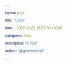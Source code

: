 ```yaml
---
layout: post
title:  "Lotto"
date:   2022-12-01 16:07:00 +0100
categories: lotto
description: "A Test"
author: "@gerritmenzel"
---
```


<!DOCTYPE html>
<html lang="en">
  <head>
    <meta http-equiv="content-type" content="text/html; charset=utf-8">
    <meta name="viewport" content="width=device-width, initial-scale=1, user-scalable=no, maximum-scale=1.0">
    <title>title</title>
    <style>
      *{font-family:Arial; line-height: 25px; margin:0;}
      .wrap{width: 180px;margin:0 auto;}
      .wrap > * { margin-bottom: 15px; }
      h1 { margin-top: 15px }
      input { width: 100% }
      .highlight {
        background-color: green;
      }
    </style>
    <script>
      function highlightNumbers() {
        let numbers = document.querySelector("input").value.match(/\d+/g);
        document.querySelectorAll("td").forEach( (elem) => {
          if (numbers.indexOf(elem.innerHTML) >= 0 ) {
            elem.classList.add("highlight")
          } else {
            elem.classList.remove("highlight")
          }
        });
      }
      
      function ready() {
        document.querySelector("form").addEventListener("submit", (e) => {
         e.preventDefault(); 
        });
      }
    </script>
  </head>
  <body onload="ready()">
 
    <div class="wrap">
    <h1>Lotto</h1>
   
    <form>
      <input type="text" onchange="highlightNumbers()">
    </form>
    <table>
        <tr><td>2</td><td>10</td><td>11</td><td>21</td><td>38</td><td>40</td></tr>
        <tr><td>6</td><td>17</td><td>19</td><td>25</td><td>27</td><td>41</td></tr>
        <tr><td>1</td><td>5</td><td>13</td><td>27</td><td>33</td><td>37</td></tr>
        <tr><td>22</td><td>25</td><td>31</td><td>38</td><td>45</td><td>49</td></tr>
        <tr><td>5</td><td>8</td><td>16</td><td>36</td><td>44</td><td>47</td></tr>
        <tr><td>3</td><td>11</td><td>22</td><td>25</td><td>33</td><td>49</td></tr>
        <tr><td>1</td><td>14</td><td>18</td><td>23</td><td>45</td><td>49</td></tr>
        <tr><td>5</td><td>7</td><td>13</td><td>32</td><td>34</td><td>36</td></tr>
        <tr><td>16</td><td>17</td><td>30</td><td>38</td><td>39</td><td>46</td></tr>
        <tr><td>12</td><td>17</td><td>23</td><td>30</td><td>37</td><td>43</td></tr>
        <tr><td>4</td><td>10</td><td>26</td><td>29</td><td>31</td><td>46</td></tr>
        <tr><td>3</td><td>4</td><td>8</td><td>29</td><td>45</td><td>46</td></tr>
    </table>
    </div>
  </body>
</html>
